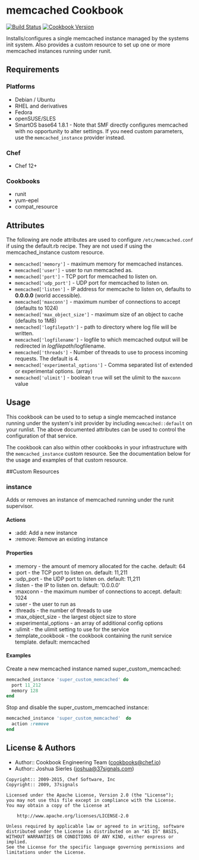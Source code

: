 # memcached Cookbook
[![Build Status](https://travis-ci.org/chef-cookbooks/memcached.svg?branch=master)](http://travis-ci.org/chef-cookbooks/memcached) [![Cookbook Version](https://img.shields.io/cookbook/v/memcached.svg)](https://supermarket.chef.io/cookbooks/memcached)

Installs/configures a single memcached instance managed by the systems init system.  Also provides a custom resource to set up one or more memcached instances running under runit.

## Requirements
### Platforms
- Debian / Ubuntu
- RHEL and derivatives
- Fedora
- openSUSE/SLES
- SmartOS base64 1.8.1 - Note that SMF directly configures memcached with no opportunity to alter settings. If you need custom parameters, use the `memcached_instance` provider instead.

### Chef
- Chef 12+

### Cookbooks
- runit
- yum-epel
- compat_resource

## Attributes
The following are node attributes are used to configure `/etc/memcached.conf` if using the default.rb recipe. They are not used if using the memcached_instance custom resource.
- `memcached['memory']` - maximum memory for memcached instances.
- `memcached['user']` - user to run memcached as.
- `memcached['port']` - TCP port for memcached to listen on.
- `memcached['udp_port']` - UDP port for memcached to listen on.
- `memcached['listen']` - IP address for memcache to listen on, defaults to **0.0.0.0** (world accessible).
- `memcached['maxconn']` - maximum number of connections to accept (defaults to 1024)
- `memcached['max_object_size']` - maximum size of an object to cache (defaults to 1MB)
- `memcached['logfilepath']` - path to directory where log file will be written.
- `memcached['logfilename']` - logfile to which memcached output will be redirected in $logfilepath/$logfilename.
- `memcached['threads']` - Number of threads to use to process incoming requests. The default is 4.
- `memcached['experimental_options']` - Comma separated list of extended or experimental options. (array)
- `memcached['ulimit']` - boolean `true` will set the ulimit to the `maxconn` value

## Usage
This cookbook can be used to to setup a single memcached instance running under the system's init provider by including `memcached::default` on your runlist.  The above documented attributes can be used to control the configuration of that service.

The cookbook can also within other cookbooks in your infrastructure with the `memcached_instance` custom resource.  See the documentation below for the usage and examples of that custom resource.

##Custom Resources

### instance
Adds or removes an instance of memcached running under the runit supervisor.

#### Actions
- :add: Add a new instance
- :remove: Remove an existing instance

#### Properties
- :memory - the amount of memory allocated for the cache. default: 64
- :port - the TCP port to listen on. default: 11,211
- :udp_port - the UDP port to listen on. default: 11,211
- :listen - the IP to listen on. default: '0.0.0.0'
- :maxconn - the maximum number of connections to accept. default: 1024
- :user - the user to run as
- :threads - the number of threads to use
- :max_object_size - the largest object size to store
- :experimental_options - an array of additional config options
- :ulimit - the ulimit setting to use for the service
- :template_cookbook - the cookbook containing the runit service template. default: memcached

#### Examples
Create a new memcached instance named super_custom_memcached:

```ruby
memcached_instance 'super_custom_memcached' do
  port 11_212
  memory 128
end
```

Stop and disable the super_custom_memcached instance:

```ruby
memcached_instance 'super_custom_memcached'  do
  action :remove
end
```

## License & Authors
- Author:: Cookbook Engineering Team ([cookbooks@chef.io](mailto:cookbooks@chef.io))
- Author:: Joshua Sierles ([joshua@37signals.com](mailto:joshua@37signals.com))

```text
Copyright:: 2009-2015, Chef Software, Inc
Copyright:: 2009, 37signals

Licensed under the Apache License, Version 2.0 (the "License");
you may not use this file except in compliance with the License.
You may obtain a copy of the License at

    http://www.apache.org/licenses/LICENSE-2.0

Unless required by applicable law or agreed to in writing, software
distributed under the License is distributed on an "AS IS" BASIS,
WITHOUT WARRANTIES OR CONDITIONS OF ANY KIND, either express or implied.
See the License for the specific language governing permissions and
limitations under the License.
```
